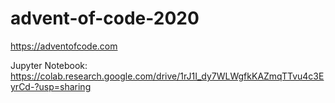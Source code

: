 # advent-of-code-2020
https://adventofcode.com

Jupyter Notebook: https://colab.research.google.com/drive/1rJ1I_dy7WLWgfkKAZmqTTvu4c3EyrCd-?usp=sharing
